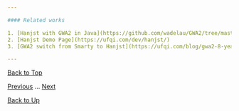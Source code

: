 ```yaml
---

#### Related works

1. [Hanjst with GWA2 in Java](https://github.com/wadelau/GWA2/tree/master/java)
2. [Hanjst Demo Page](https://ufqi.com/dev/hanjst/)
3. [GWA2 switch from Smarty to Hanjst](https://ufqi.com/blog/gwa2-8-years-with-smarty-to-hanjst/)

---
```


[Back to Top](/hanjst/hanjst-function-class)

[Previous](./hanjst-function-class) ... [Next](./hanjst-replacemen)

[Back to Up](/hanjst/index)

<!--stackedit_data:
eyJoaXN0b3J5IjpbLTM5NTEyMTk2MF19
-->